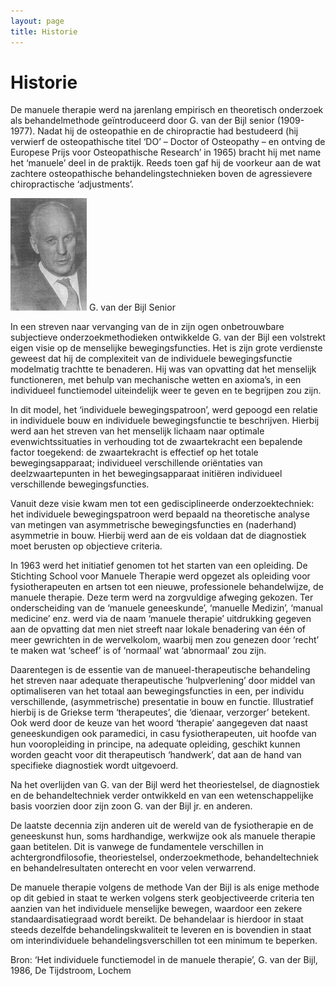 ```yaml
---
layout: page
title: Historie
---
```

# Historie

De manuele therapie werd na jarenlang empirisch en theoretisch onderzoek als behandelmethode geïntroduceerd door G. van der Bijl senior (1909-1977). Nadat hij de osteopathie en de chiropractie had bestudeerd (hij verwierf de osteopathische titel ‘DO’ – Doctor of Osteopathy – en ontving de Europese Prijs voor Osteopathische Research’ in 1965) bracht hij met name het ‘manuele’ deel in de praktijk. Reeds toen gaf hij de voorkeur aan de wat zachtere osteopathische behandelingstechnieken boven de agressievere chiropractische ‘adjustments’.

![G. van der Bijl Senior](img/Gvdbijl.jpg)
G. van der Bijl Senior

In een streven naar vervanging van de in zijn ogen onbetrouwbare subjectieve onderzoekmethodieken ontwikkelde G. van der Bijl een volstrekt eigen visie op de menselijke bewegingsfuncties. Het is zijn grote verdienste geweest dat hij de complexiteit van de individuele bewegingsfunctie modelmatig trachtte te benaderen. Hij was van opvatting dat het menselijk functioneren, met behulp van mechanische wetten en axioma’s, in een individueel functiemodel uiteindelijk weer te geven en te begrijpen zou zijn.

In dit model, het ‘individuele bewegingspatroon’, werd gepoogd een relatie in individuele bouw en individuele bewegingsfunctie te beschrijven. Hierbij werd aan het streven van het menselijk lichaam naar optimale evenwichtssituaties in verhouding tot de zwaartekracht een bepalende factor toegekend: de zwaartekracht is effectief op het totale bewegingsapparaat; individueel verschillende oriëntaties van deelzwaartepunten in het bewegingsapparaat initiëren individueel verschillende bewegingsfuncties.

Vanuit deze visie kwam men tot een gedisciplineerde onderzoektechniek: het individuele bewegingspatroon werd bepaald na theoretische analyse van metingen van asymmetrische bewegingsfuncties en (naderhand) asymmetrie in bouw. Hierbij werd aan de eis voldaan dat de diagnostiek moet berusten op objectieve criteria.

In 1963 werd het initiatief genomen tot het starten van een opleiding. De Stichting School voor Manuele Therapie werd opgezet als opleiding voor fysiotherapeuten en artsen tot een nieuwe, professionele behandelwijze, de manuele therapie. Deze term werd na zorgvuldige afweging gekozen. Ter onderscheiding van de ‘manuele geneeskunde’, ‘manuelle Medizin’, ‘manual medicine’ enz. werd via de naam ‘manuele therapie’ uitdrukking gegeven aan de opvatting dat men niet streeft naar lokale benadering van één of meer gewrichten in de wervelkolom, waarbij men zou genezen door ‘recht’ te maken wat ‘scheef’ is of ‘normaal’ wat ‘abnormaal’ zou zijn.

Daarentegen is de essentie van de manueel-therapeutische behandeling het streven naar adequate therapeutische ‘hulpverlening’ door middel van optimaliseren van het totaal aan bewegingsfuncties in een, per individu verschillende, (asymmetrische) presentatie in bouw en functie. Illustratief hierbij is de Griekse term ‘therapeutes’, die ‘dienaar, verzorger’ betekent. Ook werd door de keuze van het woord ‘therapie’ aangegeven dat naast geneeskundigen ook paramedici, in casu fysiotherapeuten, uit hoofde van hun vooropleiding in principe, na adequate opleiding, geschikt kunnen worden geacht voor dit therapeutisch ‘handwerk’, dat aan de hand van specifieke diagnostiek wordt uitgevoerd.

Na het overlijden van G. van der Bijl werd het theoriestelsel, de diagnostiek en de behandeltechniek verder ontwikkeld en van een wetenschappelijke basis voorzien door zijn zoon G. van der Bijl jr. en anderen.

De laatste decennia zijn anderen uit de wereld van de fysiotherapie en de geneeskunst hun, soms hardhandige, werkwijze ook als manuele therapie gaan betitelen. Dit is vanwege de fundamentele verschillen in achtergrondfilosofie, theoriestelsel, onderzoekmethode, behandeltechniek en behandelresultaten onterecht en voor velen verwarrend.

De manuele therapie volgens de methode Van der Bijl is als enige methode op dit gebied in staat te werken volgens sterk geobjectiveerde criteria ten aanzien van het individuele menselijke bewegen, waardoor een zekere standaardisatiegraad wordt bereikt. De behandelaar is hierdoor in staat steeds dezelfde behandelingskwaliteit te leveren en is bovendien in staat om interindividuele behandelingsverschillen tot een minimum te beperken.

Bron: ‘Het individuele functiemodel in de manuele therapie’, G. van der Bijl, 1986, De Tijdstroom, Lochem